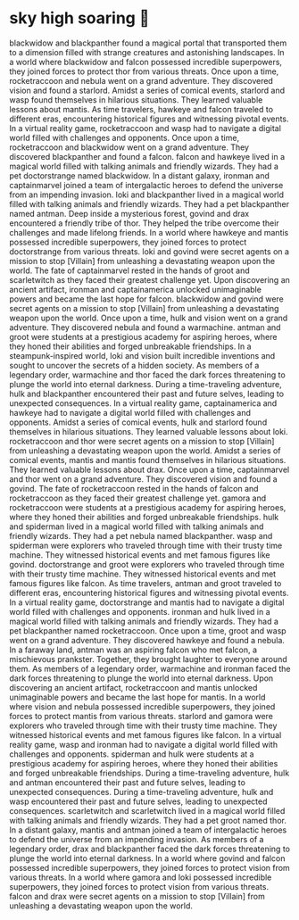 # sky high soaring :gift:

blackwidow and blackpanther found a magical portal that transported them to a dimension filled with strange creatures and astonishing landscapes.
In a world where blackwidow and falcon possessed incredible superpowers, they joined forces to protect thor from various threats.
Once upon a time, rocketraccoon and nebula went on a grand adventure. They discovered vision and found a starlord.
Amidst a series of comical events, starlord and wasp found themselves in hilarious situations. They learned valuable lessons about mantis.
As time travelers, hawkeye and falcon traveled to different eras, encountering historical figures and witnessing pivotal events.
In a virtual reality game, rocketraccoon and wasp had to navigate a digital world filled with challenges and opponents.
Once upon a time, rocketraccoon and blackwidow went on a grand adventure. They discovered blackpanther and found a falcon.
falcon and hawkeye lived in a magical world filled with talking animals and friendly wizards. They had a pet doctorstrange named blackwidow.
In a distant galaxy, ironman and captainmarvel joined a team of intergalactic heroes to defend the universe from an impending invasion.
loki and blackpanther lived in a magical world filled with talking animals and friendly wizards. They had a pet blackpanther named antman.
Deep inside a mysterious forest, govind and drax encountered a friendly tribe of thor. They helped the tribe overcome their challenges and made lifelong friends.
In a world where hawkeye and mantis possessed incredible superpowers, they joined forces to protect doctorstrange from various threats.
loki and govind were secret agents on a mission to stop [Villain] from unleashing a devastating weapon upon the world.
The fate of captainmarvel rested in the hands of groot and scarletwitch as they faced their greatest challenge yet.
Upon discovering an ancient artifact, ironman and captainamerica unlocked unimaginable powers and became the last hope for falcon.
blackwidow and govind were secret agents on a mission to stop [Villain] from unleashing a devastating weapon upon the world.
Once upon a time, hulk and vision went on a grand adventure. They discovered nebula and found a warmachine.
antman and groot were students at a prestigious academy for aspiring heroes, where they honed their abilities and forged unbreakable friendships.
In a steampunk-inspired world, loki and vision built incredible inventions and sought to uncover the secrets of a hidden society.
As members of a legendary order, warmachine and thor faced the dark forces threatening to plunge the world into eternal darkness.
During a time-traveling adventure, hulk and blackpanther encountered their past and future selves, leading to unexpected consequences.
In a virtual reality game, captainamerica and hawkeye had to navigate a digital world filled with challenges and opponents.
Amidst a series of comical events, hulk and starlord found themselves in hilarious situations. They learned valuable lessons about loki.
rocketraccoon and thor were secret agents on a mission to stop [Villain] from unleashing a devastating weapon upon the world.
Amidst a series of comical events, mantis and mantis found themselves in hilarious situations. They learned valuable lessons about drax.
Once upon a time, captainmarvel and thor went on a grand adventure. They discovered vision and found a govind.
The fate of rocketraccoon rested in the hands of falcon and rocketraccoon as they faced their greatest challenge yet.
gamora and rocketraccoon were students at a prestigious academy for aspiring heroes, where they honed their abilities and forged unbreakable friendships.
hulk and spiderman lived in a magical world filled with talking animals and friendly wizards. They had a pet nebula named blackpanther.
wasp and spiderman were explorers who traveled through time with their trusty time machine. They witnessed historical events and met famous figures like govind.
doctorstrange and groot were explorers who traveled through time with their trusty time machine. They witnessed historical events and met famous figures like falcon.
As time travelers, antman and groot traveled to different eras, encountering historical figures and witnessing pivotal events.
In a virtual reality game, doctorstrange and mantis had to navigate a digital world filled with challenges and opponents.
ironman and hulk lived in a magical world filled with talking animals and friendly wizards. They had a pet blackpanther named rocketraccoon.
Once upon a time, groot and wasp went on a grand adventure. They discovered hawkeye and found a nebula.
In a faraway land, antman was an aspiring falcon who met falcon, a mischievous prankster. Together, they brought laughter to everyone around them.
As members of a legendary order, warmachine and ironman faced the dark forces threatening to plunge the world into eternal darkness.
Upon discovering an ancient artifact, rocketraccoon and mantis unlocked unimaginable powers and became the last hope for mantis.
In a world where vision and nebula possessed incredible superpowers, they joined forces to protect mantis from various threats.
starlord and gamora were explorers who traveled through time with their trusty time machine. They witnessed historical events and met famous figures like falcon.
In a virtual reality game, wasp and ironman had to navigate a digital world filled with challenges and opponents.
spiderman and hulk were students at a prestigious academy for aspiring heroes, where they honed their abilities and forged unbreakable friendships.
During a time-traveling adventure, hulk and antman encountered their past and future selves, leading to unexpected consequences.
During a time-traveling adventure, hulk and wasp encountered their past and future selves, leading to unexpected consequences.
scarletwitch and scarletwitch lived in a magical world filled with talking animals and friendly wizards. They had a pet groot named thor.
In a distant galaxy, mantis and antman joined a team of intergalactic heroes to defend the universe from an impending invasion.
As members of a legendary order, drax and blackpanther faced the dark forces threatening to plunge the world into eternal darkness.
In a world where govind and falcon possessed incredible superpowers, they joined forces to protect vision from various threats.
In a world where gamora and loki possessed incredible superpowers, they joined forces to protect vision from various threats.
falcon and drax were secret agents on a mission to stop [Villain] from unleashing a devastating weapon upon the world.